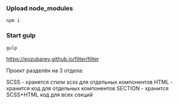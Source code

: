 ### Upload node_modules
```
npm i
```
### Start gulp
```
gulp
```
 https://eozubarev.github.io/filter/filter

Проект разделён на 3 отдела:

SCSS - хранятся стили scss для отдельных компонентов
HTML - хранится код для отдельных компонентов
SECTION - хранится SCSS+HTML код для всех секций
